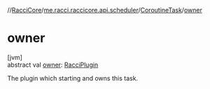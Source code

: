//[RacciCore](../../../index.md)/[me.racci.raccicore.api.scheduler](../index.md)/[CoroutineTask](index.md)/[owner](owner.md)

# owner

[jvm]\
abstract val [owner](owner.md): [RacciPlugin](../../me.racci.raccicore.api.plugin/-racci-plugin/index.md)

The plugin which starting and owns this task.
